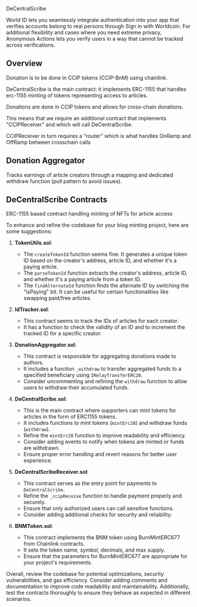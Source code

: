 DeCentralScribe 

World ID lets you seamlessly integrate authentication into your app that verifies accounts belong to real persons through Sign in with Worldcoin. For additional flexibility and cases where you need extreme privacy, Anonymous Actions lets you verify users in a way that cannot be tracked across verifications.

## Overview  

Donation is to be done in CCIP tokens (CCIP-BnM) using chainlink.   

DeCentralScribe is the main contract: it implements ERC-1155 that handles erc-1155 minting of tokens representing access to articles.
   
Donations are done in CCIP tokens and allows for cross-chain donations.

This means that we require an additional contract that implements "CCIPReceiver" and which will call DeCentralScribe.

CCIPReceiver in turn requires a "router" which is what handles OnRamp and OffRamp between crosschain calls 


## Donation Aggregator  

Tracks earnings of article creators through a mapping and dedicated withdraw function (pull pattern to avoid issues).  


## DeCentralScribe Contracts

ERC-1155 based contract handling minting of NFTs for article access 

To enhance and refine the codebase for your blog minting project, here are some suggestions:

1. **TokenUtils.sol**:
   - The `createTokenId` function seems fine. It generates a unique token ID based on the creator's address, article ID, and whether it's a paying article.
   - The `parseTokenId` function extracts the creator's address, article ID, and whether it's a paying article from a token ID.
   - The `findAlternateId` function finds the alternate ID by switching the "isPaying" bit. It can be useful for certain functionalities like swapping paid/free articles.

2. **IdTracker.sol**:
   - This contract seems to track the IDs of articles for each creator.
   - It has a function to check the validity of an ID and to increment the tracked ID for a specific creator.

3. **DonationAggregator.sol**:
   - This contract is responsible for aggregating donations made to authors.
   - It includes a function `_withdraw` to transfer aggregated funds to a specified beneficiary using `IRelayTransferERC20`.
   - Consider uncommenting and refining the `withdraw` function to allow users to withdraw their accumulated funds.

4. **DeCentralScribe.sol**:
   - This is the main contract where supporters can mint tokens for articles in the form of ERC1155 tokens.
   - It includes functions to mint tokens (`mintErc20`) and withdraw funds (`withdraw`).
   - Refine the `mintErc20` function to improve readability and efficiency.
   - Consider adding events to notify when tokens are minted or funds are withdrawn.
   - Ensure proper error handling and revert reasons for better user experience.

5. **DeCentralScribeReceiver.sol**:
   - This contract serves as the entry point for payments to `DeCentralScribe`.
   - Refine the `_ccipReceive` function to handle payment properly and securely.
   - Ensure that only authorized users can call sensitive functions.
   - Consider adding additional checks for security and reliability.

6. **BNMToken.sol**:
   - This contract implements the BNM token using BurnMintERC677 from Chainlink contracts.
   - It sets the token name, symbol, decimals, and max supply.
   - Ensure that the parameters for BurnMintERC677 are appropriate for your project's requirements.

Overall, review the codebase for potential optimizations, security vulnerabilities, and gas efficiency. Consider adding comments and documentation to improve code readability and maintainability. Additionally, test the contracts thoroughly to ensure they behave as expected in different scenarios.